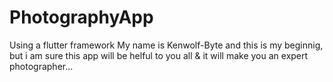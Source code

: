 # PhotographyApp
Using a flutter framework
My name is Kenwolf-Byte and this is my beginnig,
but i am sure this app will be helful to you all
& it will make you an expert photographer...
